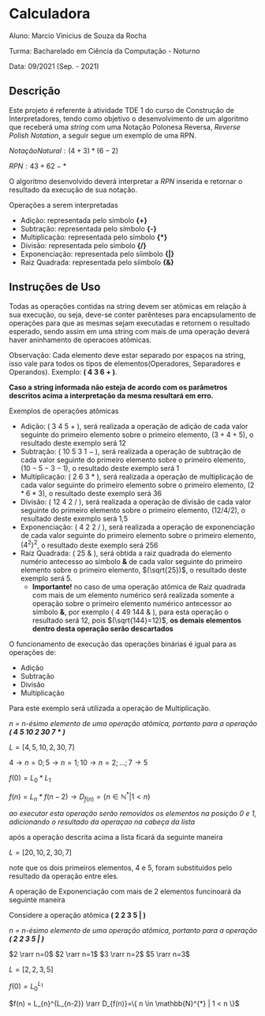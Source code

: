 # Calculadora

Aluno: Marcio Vinicius de Souza da Rocha

Turma: Bacharelado em Ciência da Computação - Noturno

Data: 09/2021 (Sep. - 2021)

## Descrição

Este projeto é referente à atividade TDE 1 do curso de Construção de Interpretadores,
tendo como objetivo o desenvolvimento de um algoritmo que receberá uma *string* com 
uma Notação Polonesa Reversa, *Reverse Polish Notation*, a seguir segue um exemplo de 
uma RPN.

$Notação Natural: (4+3) * (6-2)$

$RPN: 4 3 + 6 2 - *$

O algoritmo desenvolvido deverá interpretar a *RPN* inserida e retornar o resultado da 
execução de sua notação.

Operações a serem interpretadas

- Adição: representada pelo símbolo **{+}**
- Subtração: representada pelo símbolo **{-}**
- Multiplicação: representada pelo símbolo **{\*}**
- Divisão: representada pelo símbolo **{/}**
- Exponenciação: representada pelo síimbolo **{\|}**
- Raiz Quadrada: representada pelo síimbolo **{\&}**

## Instruções de Uso

Todas as operações contidas na string devem ser atômicas em relação à sua execução, ou seja,
deve-se conter parênteses para encapsulamento de operações para que as mesmas sejam executadas
e retornem o resultado esperado, sendo assim em uma string com mais de uma operação deverá haver
aninhamento de operacoes atômicas.

Observação: Cada elemento deve estar separado por espaços na string, isso vale para todos os 
tipos de elementos(Operadores, Separadores e Operandos). Exemplo: **( 4 3 6 + )**.

**Caso a string informada não esteja de acordo com os parâmetros descritos acima a interpretação da mesma resultará em erro.**

Exemplos de operações atômicas

- Adição: $(\ 3\ 4\ 5\ +\ )$, será realizada a operação de adição de cada valor seguinte do primeiro elemento sobre o primeiro elemento, $(3+4+5)$, o resultado deste exemplo será 12
- Subtração: $(\ 10\ 5\ 3\ 1\ -\ )$, será realizada a operação de subtração de cada valor seguinte do primeiro elemento sobre o primeiro elemento, $(10-5-3-1)$, o resultado deste exemplo será 1
- Multiplicação: $(\ 2\ 6\ 3\ * \ )$, será realizada a operação de multiplicação de cada valor seguinte do primeiro elemento sobre o primeiro elemento, $(2 * 6 * 3)$, o resultado deste exemplo será 36
- Divisão: $(\ 12\ 4\ 2\ / \ )$, será realizada a operação de divisão de cada valor seguinte do primeiro elemento sobre o primeiro elemento, $(12 / 4 / 2)$, o resultado deste exemplo será 1,5
- Exponenciação: $(\ 4\ 2\ 2\ / \ )$, será realizada a operação de exponenciação de cada valor seguinte do primeiro elemento sobre o primeiro elemento, $(4^{2})^{2}$, o resultado deste exemplo será 256
- Raiz Quadrada: $(\ 25\ \& \ )$, será obtida a raiz quadrada do elemento numério antecesso ao simbolo **&** de cada valor seguinte do primeiro elemento sobre o primeiro elemento, $(\sqrt{25})$, o resultado deste exemplo será 5.
  - **Importante!** no caso de uma operação atômica de Raiz quadrada com mais de um elemento numérico será realizada somente a operação sobre o primeiro elemento numérico antecessor ao simbolo **&**, por exemplo $(\ 4\ 49\ 144\ \&\ )$, para esta operação o resultado será 12, pois $(\sqrt{144}=12)$, **os demais elementos dentro desta operação serão descartados**

O funcionamento de execução das operações binárias é igual para as operações de:

- Adição
- Subtração
- Divisão
- Multiplicação

Para este exemplo será utilizada a operação de Multiplicação.

*n = n-ésimo elemento de uma operação atômica, portanto para a operação **( 4 5 10 2 30 7 \* )***

$L = [4, 5, 10, 2, 30, 7]$

$4 \rightarrow n=0; 5 \rightarrow n=1; 10 \rightarrow n=2; \dots; 7 \rightarrow 5$

$f(0) = L_{0}*L_{1}$

$f(n) = L_{n} * f(n-2) \rightarrow D_{f(n)}=\{n \in \mathbb{N}^{*} | 1 < n\}$

*ao executar esta operação serão removidos os elementos na posição 0 e 1, adicionando o resultado da operaçao na cabeça da lista*

após a operação descrita acima a lista ficará da seguinte maneira

$L=[20, 10, 2, 30, 7]$

note que os dois primeiros elementos, 4 e 5, foram substituidos pelo resultado da operação entre eles.

A operação de Exponenciação com mais de 2 elementos funcinoará da seguinte maneira

Considere a operação atômica **( 2 2 3 5 | )**

*n = n-ésimo elemento de uma operação atômica, portanto para a operação **( 2 2 3 5 | )***

$2 \rarr n=0$
$2 \rarr n=1$
$3 \rarr n=2$
$5 \rarr n=3$

$L = [2,2,3,5]$

$f(0) = L_{0} ^{L_{1}}$

$f(n) = L_{n}^{L_{n-2}} \rarr D_{f(n)}=\{ n \in \mathbb{N}^{*} | 1 < n \}$
